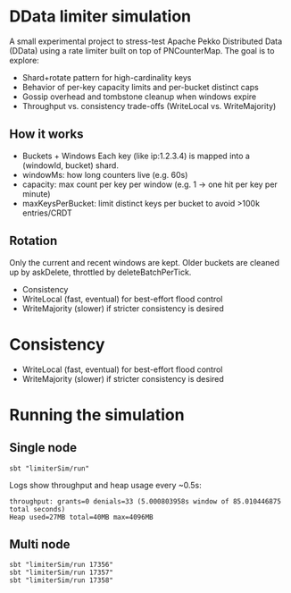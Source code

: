 # DData limiter simulation

A small experimental project to stress-test Apache Pekko Distributed Data (DData) using a rate limiter built on top of PNCounterMap.
The goal is to explore:
- Shard+rotate pattern for high-cardinality keys
- Behavior of per-key capacity limits and per-bucket distinct caps
- Gossip overhead and tombstone cleanup when windows expire
- Throughput vs. consistency trade-offs (WriteLocal vs. WriteMajority)

## How it works
- Buckets + Windows
Each key (like ip:1.2.3.4) is mapped into a (windowId, bucket) shard.
- windowMs: how long counters live (e.g. 60s)
- capacity: max count per key per window (e.g. 1 → one hit per key per minute)
- maxKeysPerBucket: limit distinct keys per bucket to avoid >100k entries/CRDT

## Rotation
Only the current and recent windows are kept. 
Older buckets are cleaned up by askDelete, throttled by deleteBatchPerTick.
- Consistency
- WriteLocal (fast, eventual) for best-effort flood control
- WriteMajority (slower) if stricter consistency is desired

# Consistency
- WriteLocal (fast, eventual) for best-effort flood control 
- WriteMajority (slower) if stricter consistency is desired

# Running the simulation

## Single node
```
sbt "limiterSim/run"
```
Logs show throughput and heap usage every ~0.5s:

```
throughput: grants=0 denials=33 (5.000803958s window of 85.010446875 total seconds)
Heap used=27MB total=40MB max=4096MB
```

## Multi node
```
sbt "limiterSim/run 17356"
sbt "limiterSim/run 17357"
sbt "limiterSim/run 17358"
```